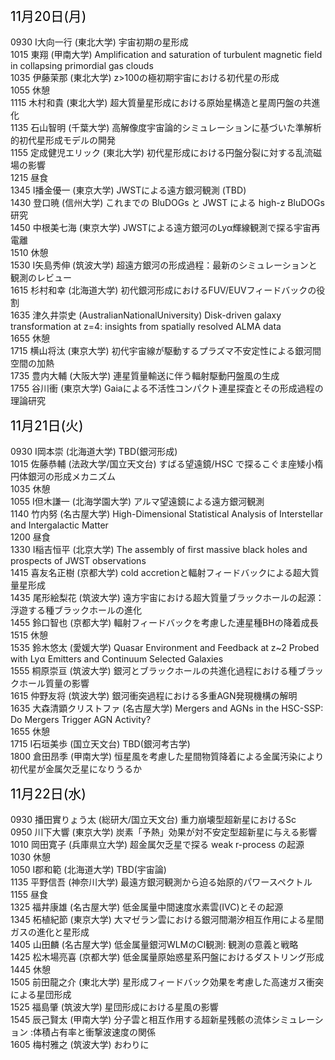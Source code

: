 <span style="font-size: 150%; color: black;">11月20日(月)</span><br><br>
0930 I大向一行 (東北大学)  宇宙初期の星形成 <br>
1015 東翔 (甲南大学)  Amplification and saturation of turbulent magnetic field in collapsing primordial gas clouds <br>
1035 伊藤茉那 (東北大学)  z>100の極初期宇宙における初代星の形成 <br>
1055 休憩<br>
1115 木村和貴 (東北大学)  超大質量星形成における原始星構造と星周円盤の共進化 <br>
1135 石山智明 (千葉大学)  高解像度宇宙論的シミュレーションに基づいた準解析的初代星形成モデルの開発 <br>
1155 定成健児エリック (東北大学)  初代星形成における円盤分裂に対する乱流磁場の影響 <br>
1215 昼食<br>
1345 I播金優一 (東京大学)  JWSTによる遠方銀河観測 (TBD) <br>
1430 登口暁 (信州大学)  これまでの BluDOGs と JWST による high-z BluDOGs 研究 <br>
1450 中根美七海 (東京大学)  JWSTによる遠方銀河のLyα輝線観測で探る宇宙再電離 <br>
1510 休憩<br>
1530 I矢島秀伸 (筑波大学)  超遠方銀河の形成過程：最新のシミュレーションと観測のレビュー <br>
1615 杉村和幸 (北海道大学)  初代銀河形成におけるFUV/EUVフィードバックの役割 <br>
1635 津久井崇史 (AustralianNationalUniversity)  Disk-driven galaxy transformation at z=4: insights from spatially resolved ALMA data <br>
1655 休憩<br>
1715 横山将汰 (東京大学)  初代宇宙線が駆動するプラズマ不安定性による銀河間空間の加熱 <br>
1735 豊内大輔 (大阪大学)  連星質量輸送に伴う輻射駆動円盤風の生成 <br>
1755 谷川衝 (東京大学)  Gaiaによる不活性コンパクト連星探査とその形成過程の理論研究 <br>


<span style="font-size: 150%; color: black;">11月21日(火)</span><br><br>
0930 I岡本崇 (北海道大学)  TBD(銀河形成) <br>
1015 佐藤恭輔 (法政大学/国立天文台)  すばる望遠鏡/HSC で探るこぐま座矮小楕円体銀河の形成メカニズム <br>
1035 休憩<br>
1055 I但木謙一 (北海学園大学)  アルマ望遠鏡による遠方銀河観測 <br>
1140 竹内努 (名古屋大学)  High-Dimensional Statistical Analysis of Interstellar and Intergalactic Matter <br>
1200 昼食<br>
1330 I稲吉恒平 (北京大学)  The assembly of first massive black holes and prospects of JWST observations <br>
1415 喜友名正樹 (京都大学)  cold accretionと輻射フィードバックによる超大質量星形成 <br>
1435 尾形絵梨花 (筑波大学)  遠方宇宙における超大質量ブラックホールの起源：浮遊する種ブラックホールの進化 <br>
1455 鈴口智也 (京都大学)  輻射フィードバックを考慮した連星種BHの降着成長 <br>
1515 休憩<br>
1535 鈴木悠太 (愛媛大学)  Quasar Environment and Feedback at z~2 Probed with Lyα Emitters and Continuum Selected Galaxies <br>
1555 桐原崇亘 (筑波大学)  銀河とブラックホールの共進化過程における種ブラックホール質量の影響 <br>
1615 仲野友将 (筑波大学)  銀河衝突過程における多重AGN発現機構の解明 <br>
1635 大森清顕クリストファ (名古屋大学)  Mergers and AGNs in the HSC-SSP: Do Mergers Trigger AGN Activity? <br>
1655 休憩<br>
1715 I石垣美歩 (国立天文台)  TBD(銀河考古学) <br>
1800 倉田昂季 (甲南大学)  恒星風を考慮した星間物質降着による金属汚染により初代星が金属欠乏星になりうるか <br>


<span style="font-size: 150%; color: black;">11月22日(水)</span><br><br>
0930 播田實りょう太 (総研大/国立天文台) 重力崩壊型超新星におけるSc <br>
0950 川下大響 (東京大学)  炭素「予熱」効果が対不安定型超新星に与える影響 <br>
1010 岡田寛子 (兵庫県立大学)  超金属欠乏星で探る weak r-process の起源 <br>
1030 休憩<br>
1050 I郡和範 (北海道大学)  TBD(宇宙論) <br>
1135 平野信吾 (神奈川大学)  最遠方銀河観測から迫る始原的パワースペクトル <br>
1155 昼食<br>
1325 福井康雄 (名古屋大学)  低金属量中間速度水素雲(IVC)とその起源 <br>
1345 柘植紀節 (東京大学)  大マゼラン雲における銀河間潮汐相互作用による星間ガスの進化と星形成 <br>
1405 山田麟 (名古屋大学)  低金属量銀河WLMのCI観測: 観測の意義と戦略 <br>
1425 松木場亮喜 (京都大学)  低金属量原始惑星系円盤におけるダストリング形成 <br>
1445 休憩<br>
1505 前田龍之介 (東北大学)  星形成フィードバック効果を考慮した高速ガス衝突による星団形成 <br>
1525 福島肇 (筑波大学)  星団形成における星風の影響 <br>
1545 辰己賢太 (甲南大学)  分子雲と相互作用する超新星残骸の流体シミュレーション :体積占有率と衝撃波速度の関係 <br>
1605 梅村雅之 (筑波大学)  おわりに <br>
